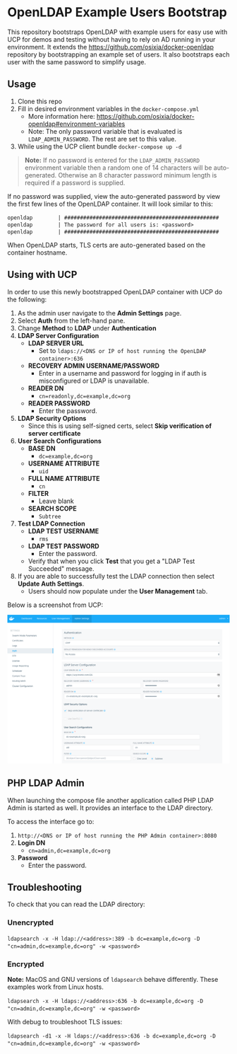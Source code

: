# OpenLDAP Example Users Bootstrap

This repository bootstraps OpenLDAP with example users for easy use with UCP for demos and testing without having to rely on AD running in your environment. It extends the <https://github.com/osixia/docker-openldap> repository by bootstrapping an example set of users. It also bootstraps each user with the same password to simplify usage.

## Usage

1. Clone this repo
2. Fill in desired environment variables in the `docker-compose.yml`
    - More information here: <https://github.com/osixia/docker-openldap#environment-variables>
    - Note: The only password variable that is evaluated is `LDAP_ADMIN_PASSWORD`. The rest are set to this value.
3. While using the UCP client bundle `docker-compose up -d`

> **Note:** If no password is entered for the `LDAP_ADMIN_PASSWORD` environment variable then a random one of 14 characters will be auto-generated. Otherwise an 8 character password minimum length is required if a password is supplied.

If no password was supplied, view the auto-generated password by view the first few lines of the OpenLDAP container. It will look similar to this:

```
openldap        | #################################################
openldap        | The password for all users is: <password>
openldap        | #################################################
```

When OpenLDAP starts, TLS certs are auto-generated based on the container hostname.

## Using with UCP

In order to use this newly bootstrapped OpenLDAP container with UCP do the following:

1. As the admin user navigate to the **Admin Settings** page.
2. Select **Auth** from the left-hand pane.
3. Change **Method** to **LDAP** under **Authentication**
4. **LDAP Server Configuration**
    - **LDAP SERVER URL**
        - Set to `ldaps://<DNS or IP of host running the OpenLDAP container>:636`
    - **RECOVERY ADMIN USERNAME/PASSWORD**
        - Enter in a username and password for logging in if auth is misconfigured or LDAP is unavailable.
    - **READER DN**
        - `cn=readonly,dc=example,dc=org`
    - **READER PASSWORD**
        - Enter the password.
5. **LDAP Security Options**
    - Since this is using self-signed certs, select **Skip verification of server certificate**
6. **User Search Configurations**
    - **BASE DN**
        - `dc=example,dc=org`
    - **USERNAME ATTRIBUTE**
        - `uid`
    - **FULL NAME ATTRIBUTE**
        - `cn`
    - **FILTER**
        - Leave blank
    - **SEARCH SCOPE**
        - `Subtree`
7. **Test LDAP Connection**
    - **LDAP TEST USERNAME**
        - `rms`
    - **LDAP TEST PASSWORD**
        - Enter the password.
    - Verify that when you click **Test** that you get a "LDAP Test Succeeded" message.
8. If you are able to successfully test the LDAP connection then select **Update Auth Settings**.
    - Users should now populate under the **User Management** tab.

Below is a screenshot from UCP:

![UCP HRM DNS](./img/ucp-auth.png)

## PHP LDAP Admin

When launching the compose file another application called PHP LDAP Admin is started as well. It provides an interface to the LDAP directory.

To access the interface go to:

1. `http://<DNS or IP of host running the PHP Admin container>:8080`
2. **Login DN**
    - `cn=admin,dc=example,dc=org`
3. **Password**
    - Enter the password.

## Troubleshooting

To check that you can read the LDAP directory:

### Unencrypted

`ldapsearch -x -H ldap://<address>:389 -b dc=example,dc=org -D "cn=admin,dc=example,dc=org" -w <password>`

### Encrypted

**Note:** MacOS and GNU versions of `ldapsearch` behave differently. These examples work from Linux hosts.

`ldapsearch -x -H ldaps://<address>:636 -b dc=example,dc=org -D "cn=admin,dc=example,dc=org" -w <password>`

With debug to troubleshoot TLS issues:

`ldapsearch -d1 -x -H ldaps://<address>:636 -b dc=example,dc=org -D "cn=admin,dc=example,dc=org" -w <password>`
